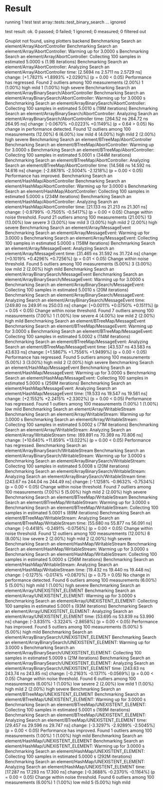# Result

running 1 test
test array::tests::test_binary_search ... ignored

test result: ok. 0 passed; 0 failed; 1 ignored; 0 measured; 0 filtered out

Gnuplot not found, using plotters backend
Benchmarking Search an element/Array/AbortController
Benchmarking Search an element/Array/AbortController: Warming up for 3.0000 s
Benchmarking Search an element/Array/AbortController: Collecting 100 samples in estimated 5.0000 s (1.9B iterations)
Benchmarking Search an element/Array/AbortController: Analyzing
Search an element/Array/AbortController
                        time:   [2.5694 ns 2.5711 ns 2.5729 ns]
                        change: [+1.7821% +1.8993% +2.0290%] (p = 0.00 < 0.05)
                        Performance has regressed.
Found 2 outliers among 100 measurements (2.00%)
  1 (1.00%) high mild
  1 (1.00%) high severe
Benchmarking Search an element/ArrayBinarySearch/AbortController
Benchmarking Search an element/ArrayBinarySearch/AbortController: Warming up for 3.0000 s
Benchmarking Search an element/ArrayBinarySearch/AbortController: Collecting 100 samples in estimated 5.0010 s (19M iterations)
Benchmarking Search an element/ArrayBinarySearch/AbortController: Analyzing
Search an element/ArrayBinarySearch/AbortController
                        time:   [264.52 ns 264.72 ns 264.95 ns]
                        change: [-0.0670% +0.0223% +0.1149%] (p = 0.64 > 0.05)
                        No change in performance detected.
Found 12 outliers among 100 measurements (12.00%)
  6 (6.00%) low mild
  4 (4.00%) high mild
  2 (2.00%) high severe
Benchmarking Search an element/BTreeMap/AbortController
Benchmarking Search an element/BTreeMap/AbortController: Warming up for 3.0000 s
Benchmarking Search an element/BTreeMap/AbortController: Collecting 100 samples in estimated 5.0001 s (344M iterations)
Benchmarking Search an element/BTreeMap/AbortController: Analyzing
Search an element/BTreeMap/AbortController
                        time:   [14.568 ns 14.592 ns 14.616 ns]
                        change: [-2.8878% -2.5004% -2.1218%] (p = 0.00 < 0.05)
                        Performance has improved.
Benchmarking Search an element/HashMap/AbortController
Benchmarking Search an element/HashMap/AbortController: Warming up for 3.0000 s
Benchmarking Search an element/HashMap/AbortController: Collecting 100 samples in estimated 5.0000 s (234M iterations)
Benchmarking Search an element/HashMap/AbortController: Analyzing
Search an element/HashMap/AbortController
                        time:   [21.133 ns 21.213 ns 21.301 ns]
                        change: [-0.9799% -0.7505% -0.5417%] (p = 0.00 < 0.05)
                        Change within noise threshold.
Found 21 outliers among 100 measurements (21.00%)
  13 (13.00%) low severe
  3 (3.00%) low mild
  3 (3.00%) high mild
  2 (2.00%) high severe
Benchmarking Search an element/Array/MessageEvent
Benchmarking Search an element/Array/MessageEvent: Warming up for 3.0000 s
Benchmarking Search an element/Array/MessageEvent: Collecting 100 samples in estimated 5.0000 s (158M iterations)
Benchmarking Search an element/Array/MessageEvent: Analyzing
Search an element/Array/MessageEvent
                        time:   [31.465 ns 31.592 ns 31.724 ns]
                        change: [+0.1019% +0.4296% +0.7256%] (p = 0.01 < 0.05)
                        Change within noise threshold.
Found 5 outliers among 100 measurements (5.00%)
  3 (3.00%) low mild
  2 (2.00%) high mild
Benchmarking Search an element/ArrayBinarySearch/MessageEvent
Benchmarking Search an element/ArrayBinarySearch/MessageEvent: Warming up for 3.0000 s
Benchmarking Search an element/ArrayBinarySearch/MessageEvent: Collecting 100 samples in estimated 5.0010 s (20M iterations)
Benchmarking Search an element/ArrayBinarySearch/MessageEvent: Analyzing
Search an element/ArrayBinarySearch/MessageEvent
                        time:   [249.80 ns 249.91 ns 250.03 ns]
                        change: [+0.0011% +0.0750% +0.1511%] (p = 0.05 < 0.05)
                        Change within noise threshold.
Found 7 outliers among 100 measurements (7.00%)
  1 (1.00%) low severe
  4 (4.00%) low mild
  2 (2.00%) high mild
Benchmarking Search an element/BTreeMap/MessageEvent
Benchmarking Search an element/BTreeMap/MessageEvent: Warming up for 3.0000 s
Benchmarking Search an element/BTreeMap/MessageEvent: Collecting 100 samples in estimated 5.0002 s (114M iterations)
Benchmarking Search an element/BTreeMap/MessageEvent: Analyzing
Search an element/BTreeMap/MessageEvent
                        time:   [43.537 ns 43.583 ns 43.633 ns]
                        change: [+1.5867% +1.7556% +1.9499%] (p = 0.00 < 0.05)
                        Performance has regressed.
Found 5 outliers among 100 measurements (5.00%)
  3 (3.00%) high mild
  2 (2.00%) high severe
Benchmarking Search an element/HashMap/MessageEvent
Benchmarking Search an element/HashMap/MessageEvent: Warming up for 3.0000 s
Benchmarking Search an element/HashMap/MessageEvent: Collecting 100 samples in estimated 5.0000 s (256M iterations)
Benchmarking Search an element/HashMap/MessageEvent: Analyzing
Search an element/HashMap/MessageEvent
                        time:   [19.533 ns 19.547 ns 19.561 ns]
                        change: [+2.1552% +2.2415% +2.3302%] (p = 0.00 < 0.05)
                        Performance has regressed.
Found 1 outliers among 100 measurements (1.00%)
  1 (1.00%) low mild
Benchmarking Search an element/Array/WritableStream
Benchmarking Search an element/Array/WritableStream: Warming up for 3.0000 s
Benchmarking Search an element/Array/WritableStream: Collecting 100 samples in estimated 5.0002 s (71M iterations)
Benchmarking Search an element/Array/WritableStream: Analyzing
Search an element/Array/WritableStream
                        time:   [69.891 ns 70.369 ns 70.806 ns]
                        change: [+10.640% +11.859% +13.022%] (p = 0.00 < 0.05)
                        Performance has regressed.
Benchmarking Search an element/ArrayBinarySearch/WritableStream
Benchmarking Search an element/ArrayBinarySearch/WritableStream: Warming up for 3.0000 s
Benchmarking Search an element/ArrayBinarySearch/WritableStream: Collecting 100 samples in estimated 5.0008 s (20M iterations)
Benchmarking Search an element/ArrayBinarySearch/WritableStream: Analyzing
Search an element/ArrayBinarySearch/WritableStream
                        time:   [243.67 ns 244.04 ns 244.49 ns]
                        change: [-1.1258% -0.9632% -0.7534%] (p = 0.00 < 0.05)
                        Change within noise threshold.
Found 7 outliers among 100 measurements (7.00%)
  5 (5.00%) high mild
  2 (2.00%) high severe
Benchmarking Search an element/BTreeMap/WritableStream
Benchmarking Search an element/BTreeMap/WritableStream: Warming up for 3.0000 s
Benchmarking Search an element/BTreeMap/WritableStream: Collecting 100 samples in estimated 5.0001 s (89M iterations)
Benchmarking Search an element/BTreeMap/WritableStream: Analyzing
Search an element/BTreeMap/WritableStream
                        time:   [55.680 ns 55.877 ns 56.091 ns]
                        change: [-0.4418% -0.2491% -0.0756%] (p = 0.00 < 0.05)
                        Change within noise threshold.
Found 12 outliers among 100 measurements (12.00%)
  8 (8.00%) low severe
  2 (2.00%) high mild
  2 (2.00%) high severe
Benchmarking Search an element/HashMap/WritableStream
Benchmarking Search an element/HashMap/WritableStream: Warming up for 3.0000 s
Benchmarking Search an element/HashMap/WritableStream: Collecting 100 samples in estimated 5.0000 s (256M iterations)
Benchmarking Search an element/HashMap/WritableStream: Analyzing
Search an element/HashMap/WritableStream
                        time:   [19.432 ns 19.440 ns 19.448 ns]
                        change: [-0.1275% -0.0174% +0.0870%] (p = 0.75 > 0.05)
                        No change in performance detected.
Found 6 outliers among 100 measurements (6.00%)
  5 (5.00%) high mild
  1 (1.00%) high severe
Benchmarking Search an element/Array/UNEXISTENT_ELEMENT
Benchmarking Search an element/Array/UNEXISTENT_ELEMENT: Warming up for 3.0000 s
Benchmarking Search an element/Array/UNEXISTENT_ELEMENT: Collecting 100 samples in estimated 5.0001 s (93M iterations)
Benchmarking Search an element/Array/UNEXISTENT_ELEMENT: Analyzing
Search an element/Array/UNEXISTENT_ELEMENT
                        time:   [53.695 ns 53.839 ns 53.990 ns]
                        change: [-3.8351% -3.3224% -2.8658%] (p = 0.00 < 0.05)
                        Performance has improved.
Found 5 outliers among 100 measurements (5.00%)
  5 (5.00%) high mild
Benchmarking Search an element/ArrayBinarySearch/UNEXISTENT_ELEMENT
Benchmarking Search an element/ArrayBinarySearch/UNEXISTENT_ELEMENT: Warming up for 3.0000 s
Benchmarking Search an element/ArrayBinarySearch/UNEXISTENT_ELEMENT: Collecting 100 samples in estimated 5.0009 s (21M iterations)
Benchmarking Search an element/ArrayBinarySearch/UNEXISTENT_ELEMENT: Analyzing
Search an element/ArrayBinarySearch/UNEXISTENT_ELEMENT
                        time:   [243.63 ns 243.74 ns 243.85 ns]
                        change: [-0.2163% -0.1371% -0.0569%] (p = 0.00 < 0.05)
                        Change within noise threshold.
Found 6 outliers among 100 measurements (6.00%)
  1 (1.00%) low severe
  2 (2.00%) low mild
  1 (1.00%) high mild
  2 (2.00%) high severe
Benchmarking Search an element/BTreeMap/UNEXISTENT_ELEMENT
Benchmarking Search an element/BTreeMap/UNEXISTENT_ELEMENT: Warming up for 3.0000 s
Benchmarking Search an element/BTreeMap/UNEXISTENT_ELEMENT: Collecting 100 samples in estimated 5.0001 s (169M iterations)
Benchmarking Search an element/BTreeMap/UNEXISTENT_ELEMENT: Analyzing
Search an element/BTreeMap/UNEXISTENT_ELEMENT
                        time:   [29.457 ns 29.596 ns 29.747 ns]
                        change: [-3.3297% -2.9289% -2.5045%] (p = 0.00 < 0.05)
                        Performance has improved.
Found 1 outliers among 100 measurements (1.00%)
  1 (1.00%) high mild
Benchmarking Search an element/HashMap/UNEXISTENT_ELEMENT
Benchmarking Search an element/HashMap/UNEXISTENT_ELEMENT: Warming up for 3.0000 s
Benchmarking Search an element/HashMap/UNEXISTENT_ELEMENT: Collecting 100 samples in estimated 5.0000 s (292M iterations)
Benchmarking Search an element/HashMap/UNEXISTENT_ELEMENT: Analyzing
Search an element/HashMap/UNEXISTENT_ELEMENT
                        time:   [17.287 ns 17.293 ns 17.300 ns]
                        change: [-0.3688% -0.2370% -0.1164%] (p = 0.00 < 0.05)
                        Change within noise threshold.
Found 6 outliers among 100 measurements (6.00%)
  1 (1.00%) low mild
  5 (5.00%) high mild


